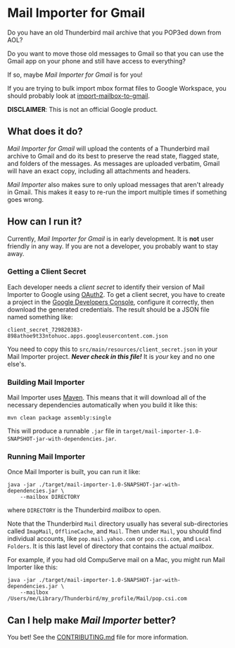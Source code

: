 # Mail Importer for Gmail

Do you have an old Thunderbird mail archive that you POP3ed down from AOL?

Do you want to move those old messages to Gmail so that you can use the Gmail
app on your phone and still have access to everything?

If so, maybe _Mail Importer for Gmail_ is for you!

If you are trying to bulk import mbox format files to Google Workspace, you
should probably look at
[import-mailbox-to-gmail](https://github.com/google/import-mailbox-to-gmail).

**DISCLAIMER**: This is not an official Google product.

## What does it do?

_Mail Importer for Gmail_ will upload the contents of a Thunderbird mail archive
to Gmail and do its best to preserve the read state, flagged state, and folders
of the messages. As messages are uploaded verbatim, Gmail will have an exact
copy, including all attachments and headers.

_Mail Importer_ also makes sure to only upload messages that aren't already in
Gmail. This makes it easy to re-run the import multiple times if something goes
wrong.

## How can I run it?

Currently, _Mail Importer for Gmail_ is in early development. It is **not** user
friendly in any way. If you are not a developer, you probably want to stay away.

### Getting a Client Secret

Each developer needs a _client secret_ to identify their version of Mail
Importer to Google using
[OAuth2](https://developers.google.com/identity/protocols/OAuth2). To get a
client secret, you have to create a project in the
[Google Developers Console](https://github.com/googleads/googleads-dotnet-lib/wiki/How-to-create-OAuth2-client-id-and-secret),
configure it correctly, then download the generated credentials. The result
should be a JSON file named something like:

```
client_secret_729820383-898athoe9t33ntohuoc.apps.googleusercontent.com.json
```

You need to copy this to `src/main/resources/client_secret.json` in your Mail
Importer project. _**Never check in this file!**_ It is _your_ key and no one
else's.

### Building Mail Importer

Mail Importer uses [Maven](https://maven.apache.org/). This means that it will
download all of the necessary dependencies automatically when you build it like
this:

```
mvn clean package assembly:single
```

This will produce a runnable `.jar` file in
`target/mail-importer-1.0-SNAPSHOT-jar-with-dependencies.jar`.

### Running Mail Importer

Once Mail Importer is built, you can run it like:

```
java -jar ./target/mail-importer-1.0-SNAPSHOT-jar-with-dependencies.jar \
    --mailbox DIRECTORY
```

where `DIRECTORY` is the Thunderbird _mailbox_ to open.

Note that the Thunderbird `Mail` directory usually has several sub-directories
called `ImapMail`, `OfflineCache`, and `Mail`. Then under `Mail`, you should
find individual accounts, like `pop.mail.yahoo.com` or `pop.csi.com`, and
`Local Folders`. It is this last level of directory that contains the actual
_mailbox_.

For example, if you had old CompuServe mail on a Mac, you might run Mail
Importer like this:

```
java -jar ./target/mail-importer-1.0-SNAPSHOT-jar-with-dependencies.jar \
    --mailbox /Users/me/Library/Thunderbird/my_profile/Mail/pop.csi.com
```

## Can I help make _Mail Importer_ better?

You bet! See the [CONTRIBUTING.md](CONTRIBUTING.md) file for more information.

